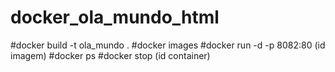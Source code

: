 # docker_ola_mundo_html
#docker build -t ola_mundo .
#docker images
#docker run -d -p 8082:80 (id imagem)
#docker ps
#docker stop (id container)
